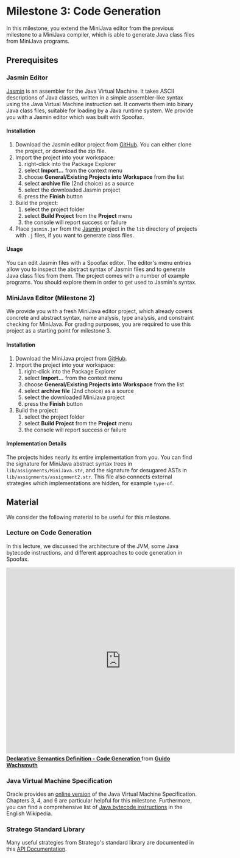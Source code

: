 # Milestone 3: Code Generation

In this milestone, you extend the MiniJava editor from the previous milestone to a MiniJava compiler, which is able to generate Java class files from MiniJava programs.

## Prerequisites

### Jasmin Editor

[Jasmin][] is an assembler for the Java Virtual Machine. It takes ASCII descriptions of Java classes, written in a simple assembler-like syntax using the Java Virtual Machine instruction set. It converts them into binary Java class files, suitable for loading by a Java runtime system.
We provide you with a Jasmin editor which was built with Spoofax.

#### Installation

1. Download the Jasmin editor project from [GitHub][GitHub-Jasmin]. You can either clone the project, or download the zip file.
2. Import the project into your workspace:
    1. right-click into the Package Explorer
    2. select **Import...** from the context menu
    3. choose **General/Existing Projects into Workspace** from the list
    4. select **archive file** (2nd choice) as a source
    5. select the downloaded Jasmin project
    6. press the **Finish** button
3. Build the project:
    1. select the project folder
    2. select **Build Project** from the **Project** menu
    3. the console will report success or failure
4. Place `jasmin.jar` from the [Jasmin][] project in the `lib` directory of projects with `.j` files, if you want to generate class files. 

#### Usage

You can edit Jasmin files with a Spoofax editor. The editor's menu entries allow you to inspect the abstract syntax of Jasmin files and to generate Java class files from them. The project comes with a number of example programs. You should explore them in order to get used to Jasmin's  syntax.

[Jasmin]: http://jasmin.sourceforge.net/ (Jasmin Home Page)
[GitHub-Jasmin]: https://github.com/metaborg/spoofax-jasmin (Jasmin Editor Project on GitHub)

### MiniJava Editor (Milestone 2)

We provide you with a fresh MiniJava editor project, which already covers concrete and abstract syntax, name analysis, type analysis, and constraint checking for MiniJava. For grading purposes, you are required to use this project as a starting point for milestone 3.

#### Installation

1. Download the MiniJava project from [GitHub][GitHub-CC].
2. Import the project into your workspace:
    1. right-click into the Package Explorer
    2. select **Import...** from the context menu
    3. choose **General/Existing Projects into Workspace** from the list
    4. select **archive file** (2nd choice) as a source
    5. select the downloaded MiniJava project
    6. press the **Finish** button
3. Build the project:
    1. select the project folder
    2. select **Build Project** from the **Project** menu
    3. the console will report success or failure

[GitHub-CC]: https://github.com/guwac/compiler-construction/downloads (Initial MiniJava Project on GitHub)

#### Implementation Details

The projects hides nearly its entire implementation from you. You can find the signature for MiniJava abstract syntax trees in  `lib/assignments/MiniJava.str`, and the signature for desugared ASTs in `lib/assignments/assignment2.str`. This file also connects external strategies which implementations are hidden, for example `type-of`.

## Material

We consider the following material to be useful for this milestone.

### Lecture on Code Generation

In this lecture, we discussed the architecture of the JVM, some Java bytecode instructions, and different approaches to code generation in Spoofax.

<iframe src="http://www.slideshare.net/slideshow/embed_code/5257918?rel=0" width="597" height="486" frameborder="0" marginwidth="0" marginheight="0" scrolling="no" style="border:1px solid #CCC;border-width:1px 1px 0;margin-bottom:5px" allowfullscreen webkitallowfullscreen mozallowfullscreen> </iframe> <div style="margin-bottom:5px"> <strong> <a href="http://www.slideshare.net/guwac/declarative-semantics-definition-code-generation" title="Declarative Semantics Definition - Code Generation " target="_blank">Declarative Semantics Definition - Code Generation </a> </strong> from <strong><a href="http://www.slideshare.net/guwac" target="_blank">Guido Wachsmuth</a></strong> </div>

### Java Virtual Machine Specification

Oracle provides an [online version][JVM] of the Java Virtual Machine Specification. Chapters 3, 4, and 6 are particular helpful for this milestone. Furthermore, you can find a comprehensive list of [Java bytecode instructions][] in the English Wikipedia.

[JVM]: http://java.sun.com/docs/books/jvms/second_edition/html/VMSpecTOC.doc.html (The Java Virtual Machine Specification, 2nd edition)
[Java bytecode instructions]: http://en.wikipedia.org/wiki/Java_bytecode_instruction_listings (List of Java bytecode instructions)

### Stratego Standard Library

Many useful strategies from Stratego's standard library are documented in this [API Documentation][LibDoc].

[LibDoc]: http://releases.strategoxt.org/docs/api/libstratego-lib/stable/docs/ (Stratego Library API Documentation)
